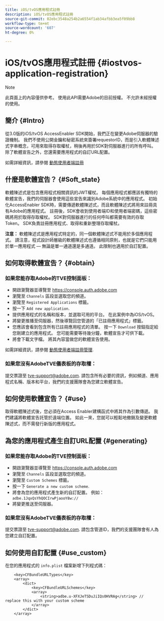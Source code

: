 ```yaml
---
title: iOS/tvOS應用程式註冊
description: iOS/tvOS應用程式註冊
source-git-commit: 02ebc3548a254b2a6554f1ab34afbb3ea5f09bb8
workflow-type: tm+mt
source-wordcount: '607'
ht-degree: 0%

---
```


# iOS/tvOS應用程式註冊 {#iostvos-application-registration}

>[!NOTE]
>
>此頁面上的內容僅供參考。 使用此API需要Adobe的目前授權。 不允許未經授權的使用。

## 簡介 {#Intro}

從3.0版的iOS/tvOS AccessEnabler SDK開始，我們正在變更Adobe伺服器的驗證機制。 我們不使用公開金鑰和秘密系統來簽署requestorID，而是引入軟體陳述式字串概念，可用來取得存取權杖，稍後再用於SDK對伺服器進行的所有呼叫。 除了軟體宣告之外，您還需要應用程式的自訂URL配置。

如需詳細資訊，請參閱 [動態使用者端註冊](/help/authentication/dynamic-client-registration.md)

## 什麼是軟體宣告？ {#Soft_state}

軟體陳述式是包含應用程式相關資訊的JWT權杖。 每個應用程式都應該有獨特的軟體宣告，我們的伺服器會使用這些宣告來識別Adobe系統中的應用程式。 初始化AccessEnabler SDK時，需要傳遞軟體陳述式，而且軟體陳述式將用來註冊具有Adobe的應用程式。 註冊後，SDK會收到使用者端ID和使用者端密碼，這些密碼將用於取得存取權杖。 SDK對伺服器進行的任何呼叫都需要有效的存取Token。 SDK負責註冊應用程式、取得和重新整理存取權杖。

**注意：** 軟體陳述式是應用程式特定的，同一個軟體陳述式不能用於多個應用程式。 請注意，程式設計師層級的軟體陳述式也遵循相同原則，也就是它們只能用於單一應用程式 — 無論是單一通道還是多通道。 此限制也適用於自訂配置。

## 如何取得軟體宣告？ {#obtain}

### 如果您能存取Adobe的TVE控制面板：

- 開啟瀏覽器並導覽至 <https://console.auth.adobe.com>
- 瀏覽至 `Channels` 區段並選取您的頻道。
- 瀏覽至 `Registered Applications` 標籤。
- 按一下 `Add new application`.
- 提供應用程式的名稱和版本，並選取可用的平台。 在此案例中為iOS/tvOS。
- 將變更推播至伺服器，然後導覽回您管道的「已註冊應用程式」標籤。
- 您應該會看到包含所有已註冊應用程式的清單。 按一下   `Download` 按鈕指定給您剛建立的應用程式。 您可能需要等待幾分鐘，軟體宣告才可供下載。
- 將會下載文字檔。 將其內容當做您的軟體宣告使用。

如需詳細資訊，請參閱 [動態使用者端註冊管理](/help/authentication/dynamic-client-registration-management.md).

### 如果您沒有AdobeTVE儀表板的存取權：

提交票證至 <tve-support@adobe.com>. 請包含所有必要的資訊，例如頻道、應用程式名稱、版本和平台，我們的支援團隊會為您建立軟體宣告。

## 如何使用軟體宣告？ {#use}

取得軟體陳述式後，您必須在Access Enabler建構函式中將其作為引數傳遞。 我們建議將軟體宣告託管於遠端位置。 如此一來，您就可以輕鬆地撤銷及變更軟體陳述式，而不需發行新版的應用程式。

## 為您的應用程式產生自訂URL配置 {#generating}

### 如果您能存取Adobe的TVE控制面板：

- 開啟瀏覽器並導覽至 <https://console.auth.adobe.com>
- 瀏覽至 `Channels` 區段並選取您的頻道。
- 瀏覽至 `Custom Schemes` 標籤。
- 按一下 `Generate a new custom scheme`.
- 將會為您的應用程式產生新的自訂配置。 例如： `adbe.1JqxQsYhQOCIrwPjaooY8w://`
- 將變更推送至伺服器。

### 如果您沒有AdobeTVE儀表板的存取權：

提交票證至 <tve-support@adobe.com>. 請包含管道ID，我們的支援團隊會有人為您建立自訂配置。

## 如何使用自訂配置 {#use_custom}

在您的應用程式的 `info.plist` 檔案新增下列程式碼：

```plist
    <key>CFBundleURLTypes</key>
    <array>
        <dict>
            <key>CFBundleURLSchemes</key>
            <array>
                <string>adbe.u-XFXJeTSDuJiIQs0HVRAg</string> // replace this with your custom scheme
            </array>
        </dict>
    </array>
```

